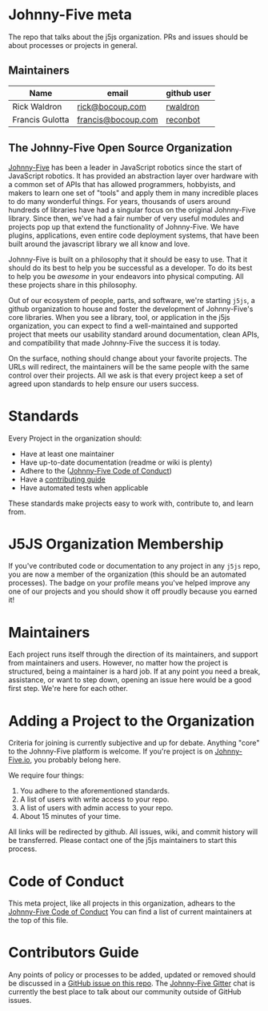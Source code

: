 # Johnny-Five meta
The repo that talks about the j5js organization. PRs and issues should be about processes or projects in general.

## Maintainers

| Name             | email              | github user                             |
| --- | --- | --- |
| Rick Waldron     | rick@bocoup.com    | [rwaldron](https://github.com/rwaldron) | 
| Francis Gulotta  | francis@bocoup.com | [reconbot](https://github.com/reconbot) |


## The Johnny-Five Open Source Organization

[Johnny-Five](https://github.com/rwaldron/johnny-five) has been a leader in JavaScript robotics since the start of JavaScript robotics. It has provided an abstraction layer over hardware with a common set of APIs that has allowed programmers, hobbyists, and makers to learn one set of "tools" and apply them in many incredible places to do many wonderful things. For years, thousands of users around hundreds of libraries have had a singular focus on the original Johnny-Five library. Since then, we've had a fair number of very useful modules and projects pop up that extend the functionality of Johnny-Five. We have plugins, applications, even entire code deployment systems, that have been built around the javascript library we all know and love. 

Johnny-Five is built on a philosophy that it should be easy to use. That it should do its best to help you be successful as a developer. To do its best to help you be *awesome* in your endeavors into physical computing. All these projects share in this philosophy.

Out of our ecosystem of people, parts, and software, we're starting `j5js`, a github organization to house and foster the development of Johnny-Five's core libraries. When you see a library, tool, or application in the j5js organization, you can expect to find a well-maintained and supported project that meets our usability standard around documentation, clean APIs, and compatibility that made Johnny-Five the success it is today.

On the surface, nothing should change about your favorite projects. The URLs will redirect, the maintainers will be the same people with the same control over their projects. All we ask is that every project keep a set of agreed upon standards to help ensure our users success.

# Standards
Every Project in the organization should:

 - Have at least one maintainer
 - Have up-to-date documentation (readme or wiki is plenty)
 - Adhere to the ([Johnny-Five Code of Conduct](https://github.com/rwaldron/johnny-five/blob/master/CODE_OF_CONDUCT.md))
 - Have a [contributing guide](https://github.com/rwaldron/johnny-five/blob/master/CONTRIBUTING.md)
 - Have automated tests when applicable

These standards make projects easy to work with, contribute to, and learn from.

# J5JS Organization Membership

If you've contributed code or documentation to any project in any `j5js` repo, you are now a member of the organization (this should be an automated processes). The badge on your profile means you've helped improve any one of our projects and you should show it off proudly because you earned it!

# Maintainers

Each project runs itself through the direction of its maintainers, and support from maintainers and users. However, no matter how the project is structured, being a maintainer is a hard job. If at any point you need a break, assistance, or want to step down, opening an issue here would be a good first step. We're here for each other.

# Adding a Project to the Organization

Criteria for joining is currently subjective and up for debate. Anything "core" to the Johnny-Five platform is welcome. If you're project is on [Johnny-Five.io](http://johnny-five.io/), you probably belong here.

We require four things:

1. You adhere to the aforementioned standards.
1. A list of users with write access to your repo.
2. A list of users with admin access to your repo.
3. About 15 minutes of your time.

All links will be redirected by github. All issues, wiki, and commit history will be transferred. Please contact one of the j5js maintainers to start this process.

# Code of Conduct 
This meta project, like all projects in this organization, adhears to the [Johnny-Five Code of Conduct](https://github.com/rwaldron/johnny-five/blob/master/CODE_OF_CONDUCT.md) You can find a list of current maintainers at the top of this file. 

# Contributors Guide

Any points of policy or processes to be added, updated or removed should be discussed in a [GitHub issue on this repo](https://github.com/j5js/meta/issues/new). The [Johnny-Five Gitter](https://gitter.im/rwaldron/johnny-five) chat is currently the best place to talk about our community outside of GitHub issues.
